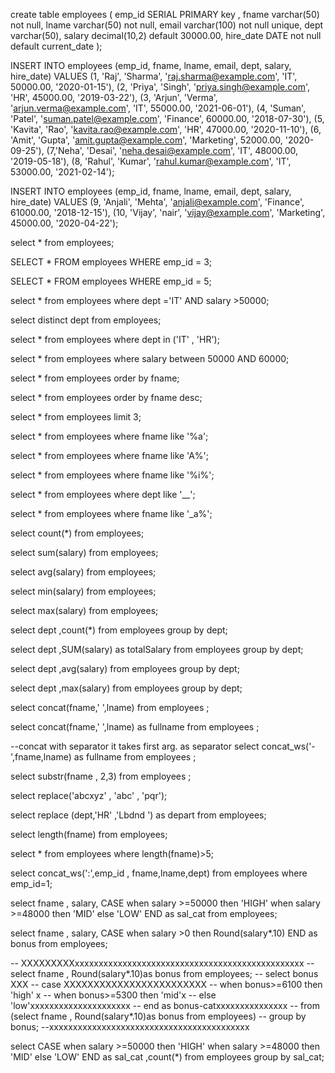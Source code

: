 create table employees (
emp_id SERIAL PRIMARY key ,
fname varchar(50) not null,
lname varchar(50) not null,
email varchar(100) not null unique,
dept varchar(50),
salary decimal(10,2) default 30000.00,
hire_date DATE not null default current_date
);



INSERT INTO employees (emp_id, fname, lname, email, dept, salary, hire_date)
VALUES
(1, 'Raj', 'Sharma', 'raj.sharma@example.com', 'IT', 50000.00, '2020-01-15'),
(2, 'Priya', 'Singh', 'priya.singh@example.com', 'HR', 45000.00, '2019-03-22'),
(3, 'Arjun', 'Verma', 'arjun.verma@example.com', 'IT', 55000.00, '2021-06-01'),
(4, 'Suman', 'Patel', 'suman.patel@example.com', 'Finance', 60000.00, '2018-07-30'),
(5, 'Kavita', 'Rao', 'kavita.rao@example.com', 'HR', 47000.00, '2020-11-10'),
(6, 'Amit', 'Gupta', 'amit.gupta@example.com', 'Marketing', 52000.00, '2020-09-25'),
(7,'Neha', 'Desai', 'neha.desai@example.com', 'IT', 48000.00, '2019-05-18'),
(8, 'Rahul', 'Kumar', 'rahul.kumar@example.com', 'IT', 53000.00, '2021-02-14');



INSERT INTO employees (emp_id, fname, lname, email, dept, salary, hire_date) 
VALUES
(9, 'Anjali', 'Mehta', 'anjali@example.com', 'Finance', 61000.00, '2018-12-15'),
(10, 'Vijay', 'nair', 'vijay@example.com', 'Marketing', 45000.00, '2020-04-22');

select * from employees;

SELECT * FROM employees
WHERE emp_id = 3;


SELECT * FROM employees WHERE emp_id = 5;

select * from employees where dept ='IT' AND salary >50000;

select distinct dept from employees;

select * from employees where dept in ('IT' , 'HR');

select * from employees where salary between 50000 AND 60000;

select * from employees order by  fname;

select * from employees order by  fname desc; 

select * from employees limit 3;

select * from employees where fname like '%a';

select * from employees where fname like 'A%';

select * from employees where fname like '%i%';

select * from employees where dept like '__';

select * from employees where fname like '_a%';

select count(*) from employees;

select sum(salary) from employees;

select avg(salary) from employees;

select min(salary) from employees;

select max(salary) from employees;

select dept ,count(*) from employees group by dept;

select dept ,SUM(salary) as totalSalary from employees group by dept;

select dept ,avg(salary) from employees group by dept;

select dept ,max(salary) from employees group by dept;

select concat(fname,' ',lname) from employees ;

select concat(fname,' ',lname) as fullname from employees ;

--concat with separator it takes first arg. as separator
select concat_ws('-',fname,lname) as fullname from employees ;

select substr(fname , 2,3) from employees ;

select replace('abcxyz' , 'abc' , 'pqr');

select replace (dept,'HR' ,'Lbdnd ') as depart from employees;

select  length(fname) from employees;

select *  from employees where length(fname)>5;

select concat_ws(':',emp_id , fname,lname,dept) from employees where emp_id=1;

select fname , salary,
CASE 
when salary >=50000 then 'HIGH'
when salary >=48000 then 'MID'
else 'LOW'
END as sal_cat
from employees;

select fname , salary,
CASE 
when salary >0 then Round(salary*.10)
END 
as bonus
from employees;

-- XXXXXXXXXxxxxxxxxxxxxxxxxxxxxxxxxxxxxxxxxxxxxxxxxxxxxxxxx
-- select fname , Round(salary*.10)as bonus from employees;
-- select bonus XXX 
-- case XXXXXXXXXXXXXXXXXXXXXXXX
-- when bonus>=6100 then 'high' x
-- when bonus>=5300 then 'mid'x
-- else 'low'xxxxxxxxxxxxxxxxxxxxx
-- end as bonus-catxxxxxxxxxxxxxxx
-- from (select fname , Round(salary*.10)as bonus from employees)
-- group by bonus;
--xxxxxxxxxxxxxxxxxxxxxxxxxxxxxxxxxxxxxxxxxx

select 
CASE
when salary >=50000 then 'HIGH'
when salary >=48000 then 'MID'
else 'LOW'
END as sal_cat ,count(*)
from employees
group by sal_cat; 